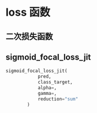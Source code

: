# loss 函数

## 二次损失函数

## sigmoid_focal_loss_jit
```python
sigmoid_focal_loss_jit(
            pred,
            class_target,
            alpha=,
            gamma=,
            reduction="sum"
        )
```


